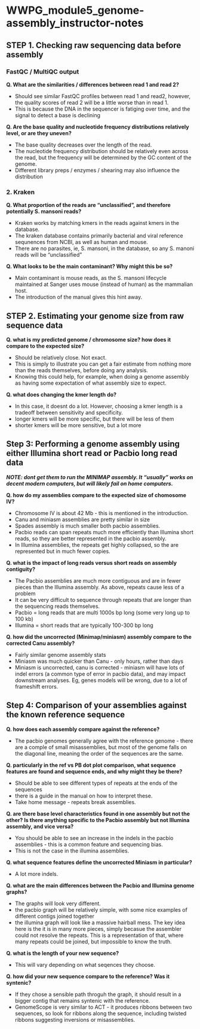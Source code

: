 # WWPG_module5_genome-assembly_instructor-notes


## STEP 1. Checking raw sequencing data before assembly

### FastQC / MultiQC output
**Q. What are the similarities / differences between read 1 and read 2?**
- Should see similar FastQC profiles between read 1 and read2, however, the quality scores of read 2 will be a little worse than in read 1. 
- This is because the DNA in the sequencer is fatiging over time, and the signal to detect a base is declining

**Q. Are the base quality and nucleotide frequency distributions relatively level, or are they uneven?**
- The base quality decreases over the length of the read.
- The nucleotide frequency distribution should be relatively even across the read, but the frequency will be determined by the GC content of the genome. 
- Different library preps / enzymes / shearing may also influence the distribution

### 2. Kraken
**Q. What proportion of the reads are “unclassified”, and therefore potentially S. mansoni reads?**
- Kraken works by matching kmers in the reads against kmers in the database. 
- The kraken database contains primarily bacterial and viral reference sequnences from NCBI, as well as human and mouse. 
- There are no parasites, ie, S. mansoni, in the database, so any S. manoni reads will be “unclassified”

**Q. What looks to be the main contaminant? Why might this be so?**
- Main contaminant is mouse reads, as the S. mansoni lifecycle maintained at Sanger uses mouse (instead of human) as the mammalian host. 
- The introduction of the manual gives this hint away.


## STEP 2. Estimating your genome size from raw sequence data

**Q. what is my predicted genome / chromosome size? how does it compare to the expected size?**
 - Should be relatively close. Not exact. 
 - This is simply to illustrate you can get a fair estimate from nothing more than the reads themselves, before doing any analysis.
 - Knowing this could help, for example, when doing a genome assembly as having some expectation of what assembly size to expect.

**Q. what does changing the kmer length do?**
- In this case, it doesnt do a lot. However, choosing a kmer length is a tradeoff between sensitivity and specificity. 
- longer kmers will be more specific, but there will be less of them
- shorter kmers will be more sensitive, but a lot more


## Step 3: Performing a genome assembly using either Illumina short read or Pacbio long read data

***NOTE: dont get them to run the MINIMAP assembly. It “usually” works on decent modern 
computers, but will likely fail on home computers.*** 

**Q. how do my assemblies compare to the expected size of chomosome IV?**
- Chromosome IV is about 42 Mb - this is mentioned in the introduction.
- Canu and miniasm assemblies are pretty similar in size
- Spades assembly is much smaller both pacbio assemblies. 
- Pacbio reads can span repeats much more efficiently than Illumina short reads, so they are better represented in the pacbio assembly. 
- In Illumina assemblies, the repeats get highly collapsed, so the are represented but in much fewer copies.
 
 
**Q. what is the impact of long reads versus short reads on assembly contiguity?**
- The Pacbio assemblies are much more contiguous and are in fewer pieces than the Illumina assembly. As above, repeats cause less of a problem 
- It can be very difficult to sequence through repeats that are longer than the sequencing reads themselves.
- Pacbio = long reads that are multi 1000s bp long (some very long up to 100 kb)
- Illumina = short reads that are typically 100-300 bp long
 
**Q. how did the uncorrected (Minimap/miniasm) assembly compare to the corrected Canu assembly?**
- Fairly similar genome assembly stats
- Miniasm was much quicker than Canu - only hours, rather than days
- Miniasm is uncorrected, canu is corrected - miniasm will have lots of indel errors (a common type of error in pacbio data), and may impact downstream analyses.
Eg, genes models will be wrong, due to a lot of frameshift errors. 



## Step 4: Comparison of your assemblies against the known reference sequence
**Q. how does each assembly compare against the reference?**

- The pacbio genomes generally agree with the reference genome - there are a comple of small misassemblies, but most of the genome falls on the diagonal line, meaning the order of the sequences are the same.

**Q. particularly in the ref vs PB dot plot comparison, what sequence features are found and sequence ends, and why might they be there?**
- Should be able to see different types of repeats at the ends of the sequences
- there is a guide in the manual on how to interpret these. 
- Take home message - repeats break assemblies. 
 
**Q. are there base level characteristics found in one assembly but not the other? Is there anything specific to the Pacbio assembly but not Illumina assembly, and vice versa?**
- You should be able to see an increase in the indels in the pacbio assemblies - this is a common feature and sequencing bias. 
- This is not the case in the illumina assemblies.
 
**Q. what sequence features define the uncorrected Miniasm in particular?**
- A lot more indels.






**Q. what are the main differences between the Pacbio and Illumina genome graphs?**
- The graphs will look very different.
- the pacbio graph will be relatively simple, with some nice examples of different contigs joined together
- the illumina graph will look like a massive hairball mess. The key idea here is the it is in many more pieces, simply becasue the assembler could not resolve the repeats. This is a representation of that, where many repeats could be joined, but impossible to know the truth. 

**Q. what is the length of your new sequence?**
- This will vary depending on what seqences they choose.

**Q. how did your new sequence compare to the reference? Was it syntenic?**
- If they chose a sensible path throguh the graph, it should result in a bigger contig that remains syntenic with the reference. 
- GenomeScope is very similar to ACT - it produces ribbons between two sequences, so look for ribbons along the sequence, including twisted ribbons suggesting inversions or misassemblies. 


